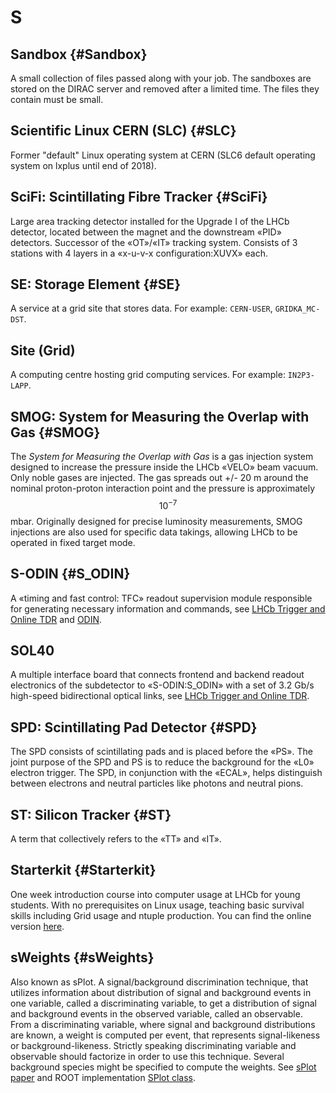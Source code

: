 # S

## Sandbox {#Sandbox}

A small collection of files passed along with your job. The sandboxes are stored on the DIRAC server and removed after a limited time. The files they contain must be small.

## Scientific Linux CERN (SLC) {#SLC}

Former "default" Linux operating system at CERN (SLC6 default operating system on lxplus until end of 2018).

## SciFi: Scintillating Fibre Tracker {#SciFi}

Large area tracking detector installed for the Upgrade I of the LHCb detector, located between the magnet and the downstream «PID» detectors. Successor of the «OT»/«IT» tracking system. Consists of 3 stations with 4 layers in a «x-u-v-x configuration:XUVX» each.

## SE: Storage Element {#SE}

A service at a grid site that stores data. For example: `CERN-USER`, `GRIDKA_MC-DST`.

## Site (Grid)

A computing centre hosting grid computing services. For example: `IN2P3-LAPP`.

## SMOG: System for Measuring the Overlap with Gas {#SMOG}

The _System for Measuring the Overlap with Gas_ is a gas injection system designed to increase the pressure inside the LHCb «VELO» beam vacuum.
Only noble gases are injected. The gas spreads out +/- 20 m around the nominal proton-proton interaction point
and the pressure is approximately $$10^{-7}$$ mbar.
Originally designed for precise luminosity measurements, SMOG injections are also used for specific data takings,
allowing LHCb to be operated in fixed target mode.

## S-ODIN {#S_ODIN}

A «timing and fast control: TFC» readout supervision module responsible for generating necessary information and commands, see [LHCb Trigger and Online TDR](https://cds.cern.ch/record/1701361/files/LHCB-TDR-016.pdf) and [ODIN](#ODIN).

## SOL40

A multiple interface board that connects frontend and backend readout electronics of the subdetector to «S-ODIN:S_ODIN» with a set of 3.2 Gb/s high-speed bidirectional optical links, see [LHCb Trigger and Online TDR](https://cds.cern.ch/record/1701361/files/LHCB-TDR-016.pdf).  

## SPD: Scintillating Pad Detector {#SPD}

The SPD consists of scintillating pads and is placed before the «PS».
The joint purpose of the SPD and PS is to reduce the background for the «L0» electron trigger.
The SPD, in conjunction with the «ECAL», helps distinguish between electrons and neutral particles like photons and neutral pions.

## ST: Silicon Tracker {#ST}

A term that collectively refers to the «TT» and «IT».

## Starterkit {#Starterkit}

One week introduction course into computer usage at LHCb for young students. With no prerequisites on Linux usage, teaching basic survival skills including Grid usage and ntuple production. You can find the online version [here](https://lhcb.github.io/starterkit-lessons/index.html).

## sWeights {#sWeights}

Also known as sPlot.
A signal/background discrimination technique, that utilizes information about distribution of signal and background events in one variable, called a discriminating variable, to get a distribution of signal and background events in the observed variable, called an observable.
From a discriminating variable, where signal and background distributions are known, a weight is computed per event, that represents signal-likeness or background-likeness.
Strictly speaking discriminating variable and observable should factorize in order to use this technique.
Several background species might be specified to compute the weights. 
See [sPlot paper](https://arxiv.org/abs/physics/0402083) and ROOT implementation [SPlot class](https://root.cern/doc/master/classRooStats_1_1SPlot.html).
